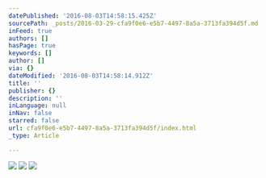 ```yaml
---
datePublished: '2016-08-03T14:58:15.425Z'
sourcePath: _posts/2016-03-29-cfa9f0e6-e5b7-4497-8a5a-3713fa394d5f.md
inFeed: true
authors: []
hasPage: true
keywords: []
author: []
via: {}
dateModified: '2016-08-03T14:58:14.912Z'
title: ''
publisher: {}
description: ''
inLanguage: null
inNav: false
starred: false
url: cfa9f0e6-e5b7-4497-8a5a-3713fa394d5f/index.html
_type: Article

---
```

![](https://s3-us-west-2.amazonaws.com/the-grid-img/p/900498936d33c1c37f077c7b86457ebe72d846ec.jpg)
![](https://the-grid-user-content.s3-us-west-2.amazonaws.com/507f0bc2-48d3-4b46-a587-6f98d2f67213.jpg)
![](https://s3-us-west-2.amazonaws.com/the-grid-img/p/9aef0f1460a1cda491bb37891f4136ccf871becf.png)